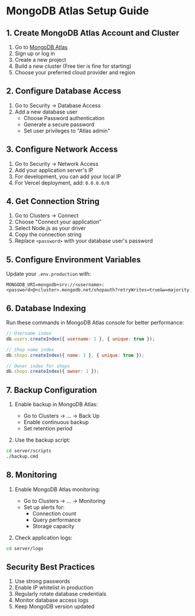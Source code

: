 # MongoDB Atlas Setup Guide

## 1. Create MongoDB Atlas Account and Cluster

1. Go to [MongoDB Atlas](https://www.mongodb.com/cloud/atlas)
2. Sign up or log in
3. Create a new project
4. Build a new cluster (Free tier is fine for starting)
5. Choose your preferred cloud provider and region

## 2. Configure Database Access

1. Go to Security → Database Access
2. Add a new database user
   - Choose Password authentication
   - Generate a secure password
   - Set user privileges to "Atlas admin"

## 3. Configure Network Access

1. Go to Security → Network Access
2. Add your application server's IP
3. For development, you can add your local IP
4. For Vercel deployment, add: `0.0.0.0/0`

## 4. Get Connection String

1. Go to Clusters → Connect
2. Choose "Connect your application"
3. Select Node.js as your driver
4. Copy the connection string
5. Replace `<password>` with your database user's password

## 5. Configure Environment Variables

Update your `.env.production` with:

```env
MONGODB_URI=mongodb+srv://<username>:<password>@<cluster>.mongodb.net/shopauth?retryWrites=true&w=majority
```

## 6. Database Indexing

Run these commands in MongoDB Atlas console for better performance:

```javascript
// Username index
db.users.createIndex({ username: 1 }, { unique: true });

// Shop name index
db.shops.createIndex({ name: 1 }, { unique: true });

// Owner index for shops
db.shops.createIndex({ owner: 1 });
```

## 7. Backup Configuration

1. Enable backup in MongoDB Atlas:

   - Go to Clusters → ... → Back Up
   - Enable continuous backup
   - Set retention period

2. Use the backup script:

```bash
cd server/scripts
./backup.cmd
```

## 8. Monitoring

1. Enable MongoDB Atlas monitoring:

   - Go to Clusters → ... → Monitoring
   - Set up alerts for:
     - Connection count
     - Query performance
     - Storage capacity

2. Check application logs:

```bash
cd server/logs
```

## Security Best Practices

1. Use strong passwords
2. Enable IP whitelist in production
3. Regularly rotate database credentials
4. Monitor database access logs
5. Keep MongoDB version updated
